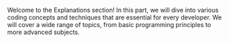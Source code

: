 Welcome to the Explanations section! In this part, we will dive into various coding concepts and techniques that are essential for every developer. We will cover a wide range of topics, from basic programming principles to more advanced subjects.